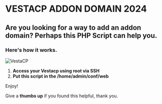 # VESTACP ADDON DOMAIN 2024

## Are you looking for a way to add an addon domain? Perhaps this PHP Script can help you.

### Here's how it works.

![VestaCP](https://i.imgur.com/2yGNvHb.png)

1. **Access your Vestacp using root via SSH**
2. **Put this script in the /home/admin/conf/web**

Enjoy!

Give a **thumbs up** if you found this helpful, thank you.
